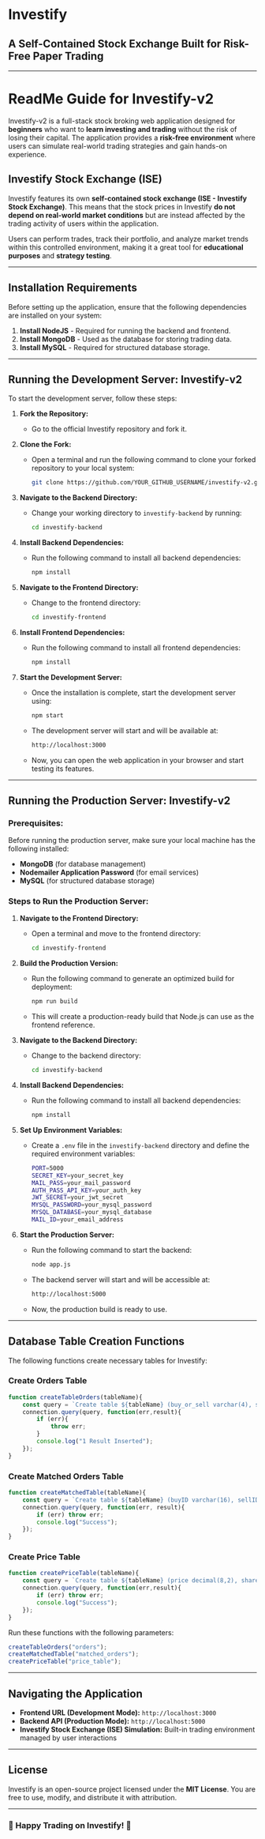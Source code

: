 # Investify

## A Self-Contained Stock Exchange Built for Risk-Free Paper Trading

---

# **ReadMe Guide for Investify-v2**

Investify-v2 is a full-stack stock broking web application designed for **beginners** who want to **learn investing and trading** without the risk of losing their capital. The application provides a **risk-free environment** where users can simulate real-world trading strategies and gain hands-on experience.

## **Investify Stock Exchange (ISE)**
Investify features its own **self-contained stock exchange (ISE - Investify Stock Exchange)**. This means that the stock prices in Investify **do not depend on real-world market conditions** but are instead affected by the trading activity of users within the application.

Users can perform trades, track their portfolio, and analyze market trends within this controlled environment, making it a great tool for **educational purposes** and **strategy testing**.

---

## **Installation Requirements**
Before setting up the application, ensure that the following dependencies are installed on your system:

1. **Install NodeJS** - Required for running the backend and frontend.
2. **Install MongoDB** - Used as the database for storing trading data.
3. **Install MySQL** - Required for structured database storage.

---

## **Running the Development Server: Investify-v2**
To start the development server, follow these steps:

1. **Fork the Repository:**
   - Go to the official Investify repository and fork it.

2. **Clone the Fork:**
   - Open a terminal and run the following command to clone your forked repository to your local system:
     ```sh
     git clone https://github.com/YOUR_GITHUB_USERNAME/investify-v2.git
     ```

3. **Navigate to the Backend Directory:**
   - Change your working directory to `investify-backend` by running:
     ```sh
     cd investify-backend
     ```

4. **Install Backend Dependencies:**
   - Run the following command to install all backend dependencies:
     ```sh
     npm install
     ```

5. **Navigate to the Frontend Directory:**
   - Change to the frontend directory:
     ```sh
     cd investify-frontend
     ```

6. **Install Frontend Dependencies:**
   - Run the following command to install all frontend dependencies:
     ```sh
     npm install
     ```

7. **Start the Development Server:**
   - Once the installation is complete, start the development server using:
     ```sh
     npm start
     ```
   - The development server will start and will be available at:
     ```sh
     http://localhost:3000
     ```
   - Now, you can open the web application in your browser and start testing its features.

---

## **Running the Production Server: Investify-v2**
### **Prerequisites:**
Before running the production server, make sure your local machine has the following installed:
- **MongoDB** (for database management)
- **Nodemailer Application Password** (for email services)
- **MySQL** (for structured database storage)

### **Steps to Run the Production Server:**

1. **Navigate to the Frontend Directory:**
   - Open a terminal and move to the frontend directory:
     ```sh
     cd investify-frontend
     ```

2. **Build the Production Version:**
   - Run the following command to generate an optimized build for deployment:
     ```sh
     npm run build
     ```
   - This will create a production-ready build that Node.js can use as the frontend reference.

3. **Navigate to the Backend Directory:**
   - Change to the backend directory:
     ```sh
     cd investify-backend
     ```

4. **Install Backend Dependencies:**
   - Run the following command to install all backend dependencies:
     ```sh
     npm install
     ```

5. **Set Up Environment Variables:**
   - Create a `.env` file in the `investify-backend` directory and define the required environment variables:
     ```sh
     PORT=5000
     SECRET_KEY=your_secret_key
     MAIL_PASS=your_mail_password
     AUTH_PASS_API_KEY=your_auth_key
     JWT_SECRET=your_jwt_secret
     MYSQL_PASSWORD=your_mysql_password
     MYSQL_DATABASE=your_mysql_database
     MAIL_ID=your_email_address
     ```

6. **Start the Production Server:**
   - Run the following command to start the backend:
     ```sh
     node app.js
     ```
   - The backend server will start and will be accessible at:
     ```sh
     http://localhost:5000
     ```
   - Now, the production build is ready to use.

---

## **Database Table Creation Functions**
The following functions create necessary tables for Investify:

### **Create Orders Table**
```js
function createTableOrders(tableName){
    const query = `Create table ${tableName} (buy_or_sell varchar(4), shareName varchar(25), price decimal(8,2), qty int, userID varchar(16), date_of_order date)`;
    connection.query(query, function(err,result){
        if (err){
            throw err;
        }
        console.log("1 Result Inserted");
    });
}
```

### **Create Matched Orders Table**
```js
function createMatchedTable(tableName){
    const query = `Create table ${tableName} (buyID varchar(16), sellID varchar(16), price decimal(8,2), qty int, date_of_order date)`;
    connection.query(query, function(err, result){
        if (err) throw err;
        console.log("Success");
    });
}
```

### **Create Price Table**
```js
function createPriceTable(tableName){
    const query = `Create table ${tableName} (price decimal(8,2), shareName varchar(25), date_of_record date,time_of_record time)`;
    connection.query(query, function(err,result){
        if (err) throw err;
        console.log("Success");
    });
}
```

Run these functions with the following parameters:
```js
createTableOrders("orders");
createMatchedTable("matched_orders");
createPriceTable("price_table");
```

---

## **Navigating the Application**
- **Frontend URL (Development Mode):** `http://localhost:3000`
- **Backend API (Production Mode):** `http://localhost:5000`
- **Investify Stock Exchange (ISE) Simulation:** Built-in trading environment managed by user interactions

---

## **License**
Investify is an open-source project licensed under the **MIT License**. You are free to use, modify, and distribute it with attribution.

---

### 🚀 Happy Trading on Investify! 🚀

